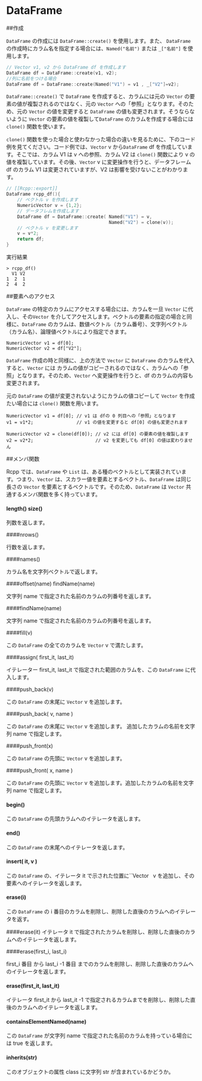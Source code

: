 # DataFrame

##作成

`DataFrame` の作成には `DataFrame::create()` を使用します。また、 `DataFrame` の作成時にカラム名を指定する場合には、`Named("名前")` または `_["名前"]` を使用します。


```cpp
// Vector v1, v2 から DataFrame df を作成します
DataFrame df = DataFrame::create(v1, v2);
//列に名前をつける場合
DataFrame df = DataFrame::create(Named("V1") = v1 , _["V2"]=v2);
```
`DataFrame::create()` で `DataFrame` を作成すると、カラムには元の `Vector` の要素の値が複製されるのではなく、元の `Vector` への「参照」となります。そのため、元の `Vector` の値を変更すると `DataFrame` の値も変更されます。そうならないように `Vector` の要素の値を複製して`DataFrame` のカラムを作成する場合には `clone()` 関数を使います。

`clone()` 関数を使った場合と使わなかった場合の違いを見るために、下のコード例を見てください。コード例では、`Vector` v から`DataFrame` df を作成しています。そこでは、カラム V1 は v への参照、カラム V2 は `clone()` 関数により v の値を複製しています。その後、`Vector`  v に変更操作を行うと、データフレーム df のカラム V1 は変更されていますが、V2 は影響を受けないことがわかります。


``` cpp
// [[Rcpp::export]]
DataFrame rcpp_df(){
    // ベクトル v を作成します
    NumericVector v = {1,2};
    // データフレムを作成します
    DataFrame df = DataFrame::create( Named("V1") = v,
                                      Named("V2") = clone(v));
    // ベクトル v を変更します                                
    v = v*2;
    return df;
}
```

実行結果

```
> rcpp_df()
  V1 V2
1  2  1
2  4  2
```




##要素へのアクセス


`DataFrame` の特定のカラムにアクセスする場合には、カラムを一旦 `Vector` に代入し、その`Vector` を介してアクセスします。ベクトルの要素の指定の場合と同様に、`DataFrame` のカラムは、数値ベクトル（カラム番号）、文字列ベクトル（カラム名）、論理値ベクトルにより指定できます。

```
NumericVector v1 = df[0];
NumericVector v2 = df["V2"];
```

`DataFrame` 作成の時と同様に、上の方法で `Vector` に `DataFrame` のカラムを代入すると、`Vector` には カラムの値がコピーされるのではなく、カラムへの「参照」となります。そのため、`Vector` へ変更操作を行うと、df のカラムの内容も変更されます。

元の `DataFrame` の値が変更されないようにカラムの値コピーして `Vector` を作成たい場合には `clone()` 関数を用います。

```
NumericVector v1 = df[0]; // v1 は dfの 0 列目への「参照」となります
v1 = v1*2;                // v1 の値を変更すると df[0] の値も変更されます

NumericVector v2 = clone(df[0]); // v2 には df[0] の要素の値を複製します
v2 = v2*2;                       // v2 を変更しても df[0] の値は変わりません
```



##メンバ関数

Rcpp では、`DataFrame` や `List` は、ある種のベクトルとして実装されています。つまり、`Vector` は、スカラー値を要素とするベクトル、`DataFrame` は同じ長さの `Vector` を要素とするベクトルです。そのため、`DataFrame` は `Vector` 共通するメンバ関数を多く持っています。


#### length() size()

列数を返します。


####nrows()

行数を返します。

####names()

カラム名を文字列ベクトルで返します。

####offset(name) findName(name)

文字列 name で指定された名前のカラムの列番号を返します。

####findName(name)

文字列 name で指定された名前のカラムの列番号を返します。


####fill(v)

この `DataFrame` の全てのカラムを `Vector` v で満たします。


####assign( first_it, last_it)

イテレーター first_it, last_it で指定された範囲のカラムを、この `DataFrame` に代入します。

####push_back(v)

この `DataFrame`  の末尾に `Vector` v を追加します。

####push_back( v, name )

この `DataFrame`  の末尾に `Vector` v を追加します。 追加したカラムの名前を文字列 name で指定します。

####push_front(x)

この `DataFrame`  の先頭に `Vector` v を追加します。


####push_front( x, name )

この `DataFrame`  の先頭に `Vector` v を追加します。追加したカラムの名前を文字列 name で指定します。

#### begin()

この `DataFrame` の先頭カラムへのイテレータを返します。

#### end()

この `DataFrame` の末尾へのイテレータを返します。

#### insert( it, v )

この `DataFrame` の、イテレータ it で示された位置に``Vector` ` v を追加し、その要素へのイテレータを返します。

#### erase(i)

この `DataFrame` の i 番目のカラムを削除し、削除した直後のカラムへのイテレータを返す。

####erase(it)
イテレータ it で指定されたカラムを削除し、削除した直後のカラムへのイテレータを返します。

####erase(first_i, last_i)

first_i 番目 から last_i -1 番目 までのカラムを削除し、削除した直後のカラムへのイテレータを返します。


#### erase(first_it, last_it)

イテレータ first_it から last_it -1 で指定されるカラムまでを削除し、削除した直後のカラムへのイテレータを返します。

#### containsElementNamed(name)

この `DataFrame` が文字列 name で指定された名前のカラムを持っている場合には true を返します。

#### inherits(str)

このオブジェクトの属性 class に文字列 str が含まれているかどうか。
